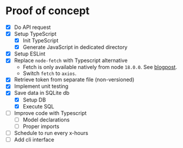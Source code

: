 # Proof of concept
- [X] Do API request
- [X] Setup TypeScript
  * [X] Init TypeScript
  * [X] Generate JavaScript in dedicated directory
- [X] Setup ESLint
- [X] Replace `node-fetch` with Typescript alternative
  * Fetch is only available natively from node `18.0.0`. See [blogpost](https://blog.devgenius.io/experimenting-node-js-native-fetch-api-using-typescript-c5275f8a7592).
  * Switch `fetch` to `axios`.
- [X] Retrieve token from separate file (non-versioned)
- [X] Implement unit testing
- [X] Save data in SQLite db
  - [X] Setup DB
  - [X] Execute SQL
- [ ] Improve code with Typescript
  - [ ] Model declarations
  - [ ] Proper imports
- [ ] Schedule to run every x-hours
- [ ] Add cli interface
